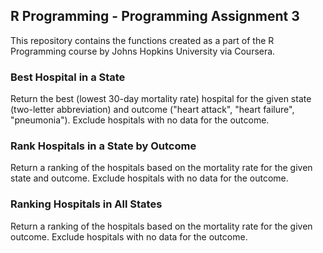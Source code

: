 ## R Programming - Programming Assignment 3

This repository contains the functions created as a part of the R Programming course by Johns Hopkins University via Coursera.

### Best Hospital in a State
Return the best (lowest 30-day mortality rate) hospital for the given state (two-letter abbreviation) and outcome ("heart attack", "heart failure", "pneumonia"). Exclude hospitals with no data for the outcome.

### Rank Hospitals in a State by Outcome
Return a ranking of the hospitals based on the mortality rate for the given state and outcome. Exclude hospitals with no data for the outcome.

### Ranking Hospitals in All States
Return a ranking of the hospitals based on the mortality rate for the given outcome. Exclude hospitals with no data for the outcome.